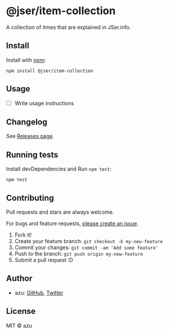 # @jser/item-collection

A collection of itmes that are explained in JSer.info.

## Install

Install with [npm](https://www.npmjs.com/):

    npm install @jser/item-collection

## Usage

- [ ] Write usage instructions

## Changelog

See [Releases page](https://github.com/jser/item-collection/releases).

## Running tests

Install devDependencies and Run `npm test`:

    npm test

## Contributing

Pull requests and stars are always welcome.

For bugs and feature requests, [please create an issue](https://github.com/jser/item-collection/issues).

1. Fork it!
2. Create your feature branch: `git checkout -b my-new-feature`
3. Commit your changes: `git commit -am 'Add some feature'`
4. Push to the branch: `git push origin my-new-feature`
5. Submit a pull request :D

## Author

- azu: [GitHub](https://github.com/azu), [Twitter](https://twitter.com/azu_re)

## License

MIT © azu
